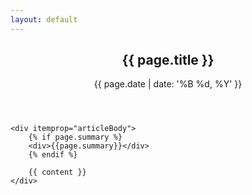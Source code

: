 ```yaml
---
layout: default
---
```


<article itemscope itemtype="http://schema.org/BlogPosting">
    <header>
        <h1>{{ page.title }}</h1>
        <p><i class="fa fa-clock-o fa-fw" aria-hidden="true"></i> {{ page.date | date: '%B %d, %Y' }}</time>
        </p>
    </header>

    <div itemprop="articleBody">
        {% if page.summary %}
        <div>{{page.summary}}</div>
        {% endif %}

        {{ content }}
    </div>
</article>
